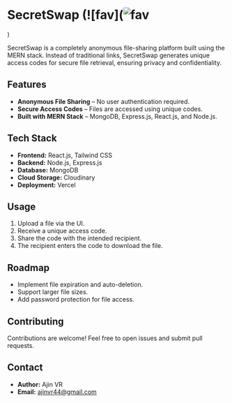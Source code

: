 
# SecretSwap (![fav](![fav](https://github.com/user-attachments/assets/6831f12c-56d3-401d-b576-18bba5de23b3)
)

SecretSwap is a completely anonymous file-sharing platform built using the MERN stack. Instead of traditional links, SecretSwap generates unique access codes for secure file retrieval, ensuring privacy and confidentiality.

## Features
- **Anonymous File Sharing** – No user authentication required.
- **Secure Access Codes** – Files are accessed using unique codes.
- **Built with MERN Stack** – MongoDB, Express.js, React.js, and Node.js.

## Tech Stack
- **Frontend:** React.js, Tailwind CSS
- **Backend:** Node.js, Express.js
- **Database:** MongoDB
- **Cloud Storage:** Cloudinary
- **Deployment:** Vercel

## Usage
1. Upload a file via the UI.
2. Receive a unique access code.
3. Share the code with the intended recipient.
4. The recipient enters the code to download the file.

## Roadmap
- Implement file expiration and auto-deletion.
- Support larger file sizes.
- Add password protection for file access.

## Contributing
Contributions are welcome! Feel free to open issues and submit pull requests.

## Contact
- **Author:** Ajin VR  
- **Email:** ajinvr44@gmail.com  

